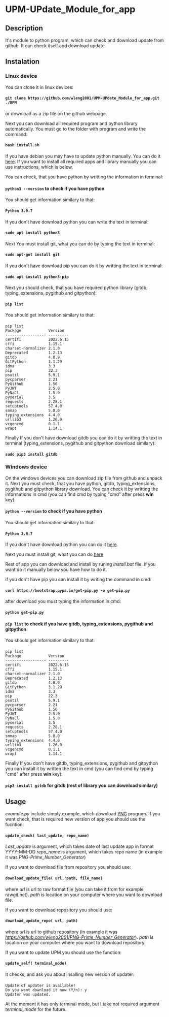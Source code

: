 # UPM-UPdate_Module_for_app
## Description
It's module to python program, which can check and download update from github. It can check itself and download update.

## Instalation

### Linux device
You can clone it in linux devices: 

#### `git clone https://github.com/wleng2001/UPM-UPdate_Module_for_app.git ./UPM`

or download as a zip file on the github webpage.

Next you can download all required program and python library automatically. You must go to the folder with program and write the command:
#### `bash install.sh`
If you have debian you may have to update python manually. You can do it <a href="https://help.hostry.com/knowledge-base/how-do-i-upgrade-my-python-on-debian/">here</a>. If you want to install all required apps and library manually you can use instructions, which is below.

You can check, that you have python by writting the information in terminal: 

#### `python3 --version` to check if you have python

You should get information similary to that:

#### `Python 3.9.7`

If you don't have download python you can write the text in terminal:

#### `sudo apt install python3`

Next You must install git, what you can do by typing the text in terminal:

#### `sudo apt-get install git`

If you don't have download pip you can do it by writting the text in terminal:

#### `sudo apt install python3-pip`

Next you should check, that you have required python library (gitdb, typing_extensions, pygithub and gitpython):

#### `pip list` 

You should get information similary to that:

####
```
pip list
Package            Version
------------------ ---------
certifi            2022.6.15
cffi               1.15.1
charset-normalizer 2.1.0
Deprecated         1.2.13
gitdb              4.0.9
GitPython          3.1.29
idna               3.3
pip                22.3
psutil             5.9.1
pycparser          2.21
PyGithub           1.56
PyJWT              2.5.0
PyNaCl             1.5.0
pyserial           3.5
requests           2.28.1
setuptools         57.4.0
smmap              5.0.0
typing_extensions  4.4.0
urllib3            1.26.9
vcgencmd           0.1.1
wrapt              1.14.1
```

Finally If you don't have download gitdb you can do it by writting the text in terminal (typing_extensions, pygithub and gitpython download similary): 

#### `sudo pip3 install gitdb`

### Windows device

On the windows devices you can download zip file from github and unpack it.
Next you must check, that you have python, gitdb, typing_extensions, pygithub and gitpython library download. You can check it by writting the informations in cmd (you can find cmd by typing "cmd" after press **win** key): 

#### `python --version` to check if you have python

You should get information similary to that:

#### `Python 3.9.7`

If you don't have download python you can do it <a href="https://www.python.org/downloads/">here</a>.

Next you must install git, what you can do <a href="https://gitforwindows.org/">here</a>

Rest of app you can download and install by runing *install.bat* file. If you want do it manually below you have how to do it.

if you don't have pip you can install it by writing the command in cmd:

#### `curl https://bootstrap.pypa.io/get-pip.py -o get-pip.py`

after download you must typing the information in cmd:

#### `python get-pip.py`

#### `pip list` to check if you have gitdb, typing_extensions, pygithub and gitpython

You should get information similary to that:

#### 
```
pip list
Package            Version
------------------ ---------
certifi            2022.6.15
cffi               1.15.1
charset-normalizer 2.1.0
Deprecated         1.2.13
gitdb              4.0.9
GitPython          3.1.29
idna               3.3
pip                22.3
psutil             5.9.1
pycparser          2.21
PyGithub           1.56
PyJWT              2.5.0
PyNaCl             1.5.0
pyserial           3.5
requests           2.28.1
setuptools         57.4.0
smmap              5.0.0
typing_extensions  4.4.0
urllib3            1.26.9
vcgencmd           0.1.1
wrapt              1.14.1
```

Finally If you don't have gitdb, typing_extensions, pygithub and gitpython you can install it by written the text in cmd (you can find cmd by typing "cmd" after press **win** key):

#### `pip3 install gitdb` for gitdb (rest of library you can download similary)

## Usage

*example.py* include simply example, which download <a href="https://github.com/wleng2001/PNG-Prime_Number_Generator">PNG</a> program.
If you want check, that is required new version of app you should use the fucntion:
#### `update_check( last_update, repo_name)`
*Last_update* is argument, which takes date of last update app in format YYYY-MM-DD
*repo_name* is argument, which takes repo name (in example it was *PNG-Prime_Number_Generator*)

If you want to download file from repository you should use:
#### `download_update_file( url,'path, file_name)`
where *url* is url to raw format file (you can take it from for example rawgit.net).
*path* is location on your computer where you want to download file.

If you want to download repository you should use:
#### `download_update_repo( url, path)`
where *url* is url to github repository (in example it was *https://github.com/wleng2001/PNG-Prime_Number_Generator*).
*path* is location on your computer where you want to download repository.

If you want to update UPM you should use the function:
#### `update_self( terminal_mode)`
It checks, and ask you about insalling new version of updater:
####
````
Update of updater is available!
Do you want download it now (Y/n): y
Updater was updated.
````
At the moment it has only terminal mode, but I take not required argument *terminal_mode* for the future.

